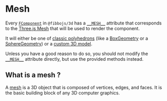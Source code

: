 # Mesh

Every [`FComponent`](/api/3d/classes/FComponent) in `@fibbojs/3d` has a [`__MESH__`](/api/3d/classes/FComponent#mesh) attribute that corresponds to the [Three.js Mesh](https://threejs.org/docs/#api/en/objects/Mesh) that will be used to render the component.

It will either be one of [classic polyhedrons](https://threejs.org/docs/#api/en/geometries/PolyhedronGeometry) (like a [BoxGeometry](https://threejs.org/docs/#api/en/geometries/BoxGeometry) or a [SphereGeometry](https://threejs.org/docs/#api/en/geometries/SphereGeometry)) or a [custom 3D model](https://threejs.org/docs/#manual/en/introduction/Loading-3D-models).

Unless you have a good reason to do so, you should not modify the [`__MESH__`](/api/3d/classes/FComponent#mesh) attribute directly, but use the provided methods instead.

## What is a mesh ?

A [mesh](https://en.wikipedia.org/wiki/Polygon_mesh) is a 3D object that is composed of vertices, edges, and faces. It is the basic building block of any 3D computer graphics.
